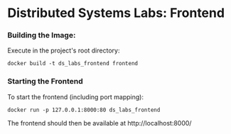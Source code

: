 # Distributed Systems Labs: Frontend


### Building the Image:

Execute in the project's root directory:
```commandline
docker build -t ds_labs_frontend frontend
```

### Starting the Frontend

To start the frontend (including port mapping):

```commandline
docker run -p 127.0.0.1:8000:80 ds_labs_frontend
```

The frontend should then be available at http://localhost:8000/
